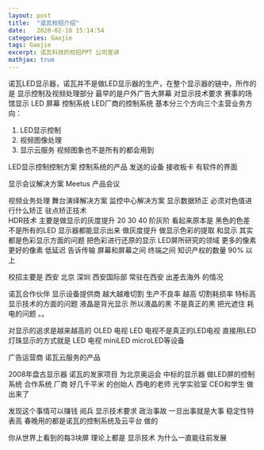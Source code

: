 ```yaml
---
layout: post
title:  "诺瓦校招介绍"
date:   2020-02-18 15:14:54
categories: Gaojie
tags: Gaojie
excerpt: 诺瓦科技的校招PPT 公司宣讲
mathjax: true
---
```



诺瓦LED显示器，诺瓦并不是做LED显示器的生产，在整个显示器的链中，所作的是 显示控制及视频处理部分  最早的是户外广告大屏幕  对显示技术要求  赛事的场馆显示  LED 屏幕  控制系统 LED厂商的控制系统 基本分三个方向三个主营业务方向：
1. LED显示控制   
2. 视频图像处理    
3. 显示云服务
视频图象也不是所有的都会用到

LED显示控制控制方案  控制系统的产品   发送的设备   接收板卡  有软件的界面

显示会议解决方案  Meetus 产品会议

视频业务处理 舞台演绎解决方案  监控中心解决方案
显示数据矫正  必须对色值进行什么矫正   驻点矫正技术  
HDR技术  主要是做显示的灰度提升  20  30 40  阶灰阶  看起来原本是 黑色的色差  不是所有的LED 显示器都能显示出来  做灰度提升 做显示色彩的提取 和显示 
其实都是色彩显示方面的问题   把色彩进行还原的显示   LED屏所研究的领域  更多的像素  更好的像素  低延迟  告诉传输 
屏幕和屏幕之间  终端之间   知识产权的数量 90% 以上

校招主要是 西安 北京 深圳   西安国际部  常驻在西安  出差去海外  的情况

诺瓦合作伙伴  显示设备提供商  越大越难切割  生产不良率  越高  切割耗损率  特标高  显示技术的方面的问题   液晶是背光显示  所以液晶的黑 不是真正的黑 把光遮住  耗电的问题 。。   

对显示的追求是越来越高的 OLED 电视   LED 电视不是真正的LED电视  直接用LED灯珠显示的方式就是 LED 电视  miniLED  microLED等设备  

广告运营商  诺瓦云服务的产品  

2008年盘古显示器   诺瓦的发家项目  为北京奥运会 中标的显示器  做LED屏的控制系统  合作系统 厂商   好几千平米  的创始人  西电的老师  光学实验室  CEO和学生  做出来了 

发现这个事情可以赚钱   阅兵  显示技术要求  政治事故  一旦出事就是大事  稳定性特表高   春晚用的都是诺瓦的控制系统及云平台 做的

你从世界上看到的每3块屏 理论上都是  显示技术   为什么一直能往前发展  

